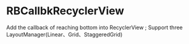 # RBCallbkRecyclerView
 Add the callback of reaching bottom into RecyclerView  ; Support three LayoutManager(Linear、Grid、StaggeredGrid)
